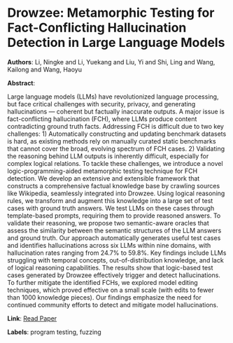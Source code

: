 # Drowzee: Metamorphic Testing for Fact-Conflicting Hallucination Detection in Large Language Models

**Authors**: Li, Ningke and Li, Yuekang and Liu, Yi and Shi, Ling and Wang, Kailong and Wang, Haoyu

**Abstract**:

Large language models (LLMs) have revolutionized language processing, but face critical challenges with security, privacy, and generating hallucinations — coherent but factually inaccurate outputs. A major issue is fact-conflicting hallucination (FCH), where LLMs produce content contradicting ground truth facts. Addressing FCH is difficult due to two key challenges: 1) Automatically constructing and updating benchmark datasets is hard, as existing methods rely on manually curated static benchmarks that cannot cover the broad, evolving spectrum of FCH cases. 2) Validating the reasoning behind LLM outputs is inherently difficult, especially for complex logical relations.    To tackle these challenges, we introduce a novel logic-programming-aided metamorphic testing technique for FCH detection. We develop an extensive and extensible framework that constructs a comprehensive factual knowledge base by crawling sources like Wikipedia, seamlessly integrated into Drowzee. Using logical reasoning rules, we transform and augment this knowledge into a large set of test cases with ground truth answers. We test LLMs on these cases through template-based prompts, requiring them to provide reasoned answers. To validate their reasoning, we propose two semantic-aware oracles that assess the similarity between the semantic structures of the LLM answers and ground truth.    Our approach automatically generates useful test cases and identifies hallucinations across six LLMs within nine domains, with hallucination rates ranging from 24.7\% to 59.8\%. Key findings include LLMs struggling with temporal concepts, out-of-distribution knowledge, and lack of logical reasoning capabilities. The results show that logic-based test cases generated by Drowzee effectively trigger and detect hallucinations.    To further mitigate the identified FCHs, we explored model editing techniques, which proved effective on a small scale (with edits to fewer than 1000 knowledge pieces). Our findings emphasize the need for continued community efforts to detect and mitigate model hallucinations.

**Link**: [Read Paper](https://doi.org/10.1145/3689776)

**Labels**: program testing, fuzzing
